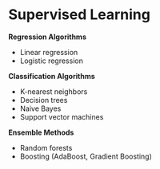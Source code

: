 # Supervised Learning

**Regression Algorithms**

* Linear regression
* Logistic regression

**Classification Algorithms**

* K-nearest neighbors
* Decision trees&#x20;
* Naive Bayes&#x20;
* Support vector machines

**Ensemble Methods**

* Random forests
* Boosting (AdaBoost, Gradient Boosting)
